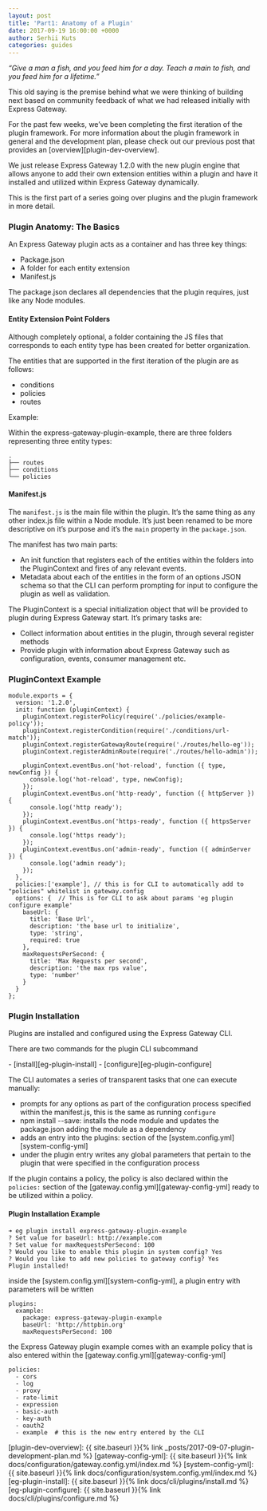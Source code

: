```yaml
---
layout: post
title: 'Part1: Anatomy of a Plugin'
date: 2017-09-19 16:00:00 +0000
author: Serhii Kuts
categories: guides
---
```

_“Give a man a fish, and you feed him for a day. Teach a main to fish, and you feed him for a lifetime.”_

This old saying is the premise behind what we were thinking of building next based on community feedback of what we had released initially with Express Gateway.
<!--excerpt-->

For the past few weeks, we’ve been completing the first iteration of the plugin framework.  For more information about the plugin framework in general and the development plan, please check out our previous post that provides an [overview][plugin-dev-overview].

We just release Express Gateway 1.2.0 with the new plugin engine that allows anyone to add their own extension entities within a plugin and have it installed and utilized within Express Gateway dynamically.

This is the first part of a series going over plugins and the plugin framework in more detail.

### Plugin Anatomy: The Basics
An Express Gateway plugin acts as a container and has three key things:
* Package.json
* A folder for each entity extension
* Manifest.js

The package.json declares all dependencies that the plugin requires, just like any Node modules.

#### Entity Extension Point Folders
Although completely optional, a folder containing the JS files that corresponds to each entity type has been created for better organization.

The entities that are supported in the first iteration of the plugin are as follows:
* conditions
* policies
* routes

Example:

Within the express-gateway-plugin-example, there are three folders representing three entity types:
```
.
├── routes
├── conditions
└── policies
```


#### Manifest.js
The `manifest.js` is the main file within the plugin.  It’s the same thing as any other index.js file within a Node module. It’s just been renamed to be more descriptive on it’s purpose and it’s the `main` property in the `package.json`.

The manifest has two main parts:
* An init function that registers each of the entities within the folders into the PluginContext and fires of any relevant events.
* Metadata about each of the entities in the form of an options JSON schema so that the CLI can perform prompting for input to configure the plugin as well as validation.

The PluginContext is a special initialization object that will be provided to plugin during Express Gateway start.
It’s primary tasks are:
* Collect information about entities in the plugin, through several register methods
* Provide plugin with information about Express Gateway such as configuration, events, consumer management etc.

### PluginContext Example

```
module.exports = {
  version: '1.2.0',
  init: function (pluginContext) {
    pluginContext.registerPolicy(require('./policies/example-policy'));
    pluginContext.registerCondition(require('./conditions/url-match'));
    pluginContext.registerGatewayRoute(require('./routes/hello-eg'));
    pluginContext.registerAdminRoute(require('./routes/hello-admin'));

    pluginContext.eventBus.on('hot-reload', function ({ type, newConfig }) {
      console.log('hot-reload', type, newConfig);
    });
    pluginContext.eventBus.on('http-ready', function ({ httpServer }) {
      console.log('http ready');
    });
    pluginContext.eventBus.on('https-ready', function ({ httpsServer }) {
      console.log('https ready');
    });
    pluginContext.eventBus.on('admin-ready', function ({ adminServer }) {
      console.log('admin ready');
    });
  },
  policies:['example'], // this is for CLI to automatically add to "policies" whitelist in gateway.config
  options: {  // This is for CLI to ask about params 'eg plugin configure example'
    baseUrl: {
      title: 'Base Url',
      description: 'the base url to initialize',
      type: 'string',
      required: true
    },
    maxRequestsPerSecond: {
      title: 'Max Requests per second',
      description: 'the max rps value',
      type: 'number'
    }
  }
};
```


### Plugin Installation

Plugins are installed and configured using the Express Gateway CLI.

There are two commands for the plugin CLI subcommand
<nav markdown="1">
- [install][eg-plugin-install]
- [configure][eg-plugin-configure]
</nav>

The CLI automates a series of transparent tasks that one can execute manually:
- prompts for any options as part of the configuration process specified within the manifest.js, this is the same as running `configure`
- npm install --save: installs the node module and updates the package.json adding the module as a dependency
- adds an entry into the plugins: section of the [system.config.yml][system-config-yml]
- under the plugin entry writes any global parameters that pertain to the plugin that were specified in the configuration process

If the plugin contains a policy, the policy is also declared within the `policies:` section of the [gateway.config.yml][gateway-config-yml] ready to be utilized within a policy.

#### Plugin Installation Example

```
➜ eg plugin install express-gateway-plugin-example
? Set value for baseUrl: http://example.com
? Set value for maxRequestsPerSecond: 100
? Would you like to enable this plugin in system config? Yes
? Would you like to add new policies to gateway config? Yes
Plugin installed!
```
inside the [system.config.yml][system-config-yml], a plugin entry with parameters will be written

```
plugins:
  example:
    package: express-gateway-plugin-example
    baseUrl: 'http://httpbin.org'
    maxRequestsPerSecond: 100
```

the Express Gateway plugin example comes with an example policy that is also entered within the [gateway.config.yml][gateway-config-yml]

```
policies:
  - cors
  - log
  - proxy
  - rate-limit
  - expression
  - basic-auth
  - key-auth
  - oauth2
  - example  # this is the new entry entered by the CLI
```

[plugin-dev-overview]: {{ site.baseurl }}{% link _posts/2017-09-07-plugin-development-plan.md %}
[gateway-config-yml]: {{ site.baseurl }}{% link docs/configuration/gateway.config.yml/index.md %}
[system-config-yml]: {{ site.baseurl }}{% link docs/configuration/system.config.yml/index.md %}
[eg-plugin-install]: {{ site.baseurl }}{% link docs/cli/plugins/install.md %}
[eg-plugin-configure]: {{ site.baseurl }}{% link docs/cli/plugins/configure.md %}
